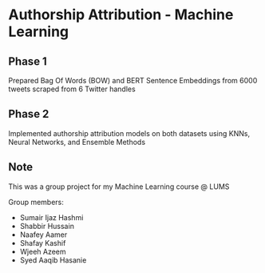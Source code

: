 # Authorship Attribution - Machine Learning
## Phase 1
Prepared Bag Of Words (BOW) and BERT Sentence Embeddings from 6000 tweets scraped from 6 Twitter handles
## Phase 2
Implemented authorship attribution models on both datasets using KNNs, Neural Networks, and Ensemble Methods
## Note
This was a group project for my Machine Learning course @ LUMS

Group members:
- Sumair Ijaz Hashmi
- Shabbir Hussain
- Naafey Aamer
- Shafay Kashif
- Wjeeh Azeem
- Syed Aaqib Hasanie
